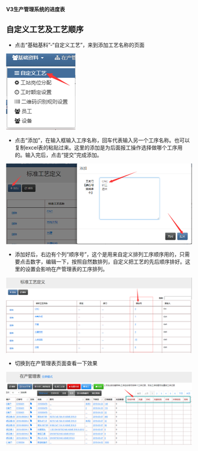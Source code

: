 ﻿**V3生产管理系统的进度表**

## 自定义工艺及工艺顺序

- 点击“基础基料”-“自定义工艺”，来到添加工艺名称的页面

![markdown](images/9.png)

- 点击“添加”，在输入框输入工序名称，回车代表输入另一个工序名称。也可以复制excel表的粘贴过来。这里的添加是为后面报工操作选择做哪个工序用的。输入完后，点击“提交”完成添加。

![markdown](images/10.png)

- 添加好后，右边有个列“顺序号”，这个是用来自定义排列工序顺序用的，只需要点击数字，编辑一下，按照自然数排列，自定义把工艺的先后顺序排好。这里的设置会影响在产管理表的工序排列。

![markdown](images/11.png)

- 切换到在产管理表页面查看一下效果

![markdown](images/12.png)



